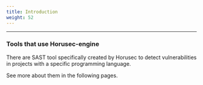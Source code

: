 ```yaml
---
title: Introduction
weight: 52
---
```


---

### Tools that use Horusec-engine 

There are SAST tool specifically created by Horusec to detect vulnerabilities in projects with a specific programming language. 

See more about them in the following pages.